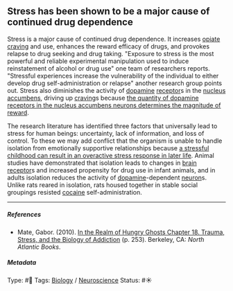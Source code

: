 ## Stress has been shown to be a major cause of continued drug dependence

Stress is a major cause of continued drug dependence. It increases [opiate]() [craving](Craving.md) and use, enhances the reward efficacy of drugs, and provokes relapse to drug seeking and drug taking. "Exposure to stress is the most powerful and reliable experimental manipulation used to induce reinstatement of alcohol or drug use" one team of researchers reports. "Stressful experiences increase the vulnerability of the individual to either develop drug self-administration or relapse" another research group points out. Stress also diminishes the activity of [dopamine](Dopamine.md) [receptor](Receptor.md)s in the [nucleus accumbens](Nucleus%20accumbens.md), driving up [craving](Craving.md)s because [the quantity of dopamine receptors in the nucleus accumbens neurons determines the magnitude of reward](The%20quantity%20of%20dopamine%20receptors%20in%20the%20nucleus%20accumbens%20neurons%20determines%20the%20magnitude%20of%20reward.md).

The research literature has identified three factors that universally lead to stress for human beings: uncertainty, lack of information, and loss of control. To these we may add conflict that the organism is unable to handle isolation from emotionally supportive relationships because [a stressful childhood can result in an overactive stress response in later life](A%20stressful%20childhood%20can%20result%20in%20an%20overactive%20stress%20response%20in%20later%20life.md). Animal studies have demonstrated that isolation leads to changes in [brain](Brain.md) [receptor](Receptor.md)s and increased propensity for drug use in infant animals, and in adults isolation reduces the activity of [dopamine](Dopamine.md)-dependent [neuron](Neuron.md)s. Unlike rats reared in isolation, rats housed together in stable social groupings resisted [cocaine](Cocaine.md) self-administration.

---

##### References

* Mate, Gabor. (2010). [In the Realm of Hungry Ghosts Chapter 18. Trauma, Stress, and the Biology of Addiction](In%20the%20Realm%20of%20Hungry%20Ghosts%20Chapter%2018.%20Trauma,%20Stress,%20and%20the%20Biology%20of%20Addiction.md) (p. 253). Berkeley, CA: *North Atlantic Books*.

##### Metadata

Type: #🔴 
Tags: [Biology]() / [Neuroscience](Neuroscience.md) 
Status: #☀️ 
